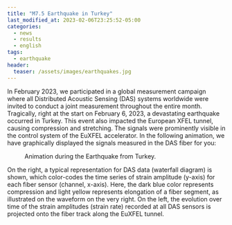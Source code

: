 ```yaml
---
title: "M7.5 Earthquake in Turkey"
last_modified_at: 2023-02-06T23:25:52-05:00
categories:
  - news
  - results
  - english
tags:
  - earthquake
header:
  teaser: /assets/images/earthquakes.jpg
---
```


In February 2023, we participated in a global measurement campaign where all Distributed Acoustic Sensing (DAS) systems worldwide were invited to conduct a joint measurement throughout the entire month. Tragically, right at the start on February 6, 2023, a devastating earthquake occurred in Turkey. This event also  impacted the European XFEL tunnel, causing compression and stretching. The signals were prominently visible in the control system of the EuXFEL accelerator. In the following animation, we have graphically displayed the signals measured in the DAS fiber for you:

<figure class="align-center">
  <img src="{{ site.url }}{{ site.baseurl }}/assets/animations/anim_EQ_turkey.mp4" alt="">
  <figcaption>Animation during the Earthquake from Turkey.</figcaption>
</figure> 

On the right, a typical representation for DAS data (waterfall diagram) is shown, which color-codes the time series of strain amplitude (y-axis) for each fiber sensor (channel, x-axis). Here, the dark blue color represents compression and light yellow represents elongation of a fiber segment, as illustrated on the waveform on the very right. On the left, the evolution over time of the strain amplitudes (strain rate) recorded at all DAS sensors is projected onto the fiber track along the EuXFEL tunnel.


